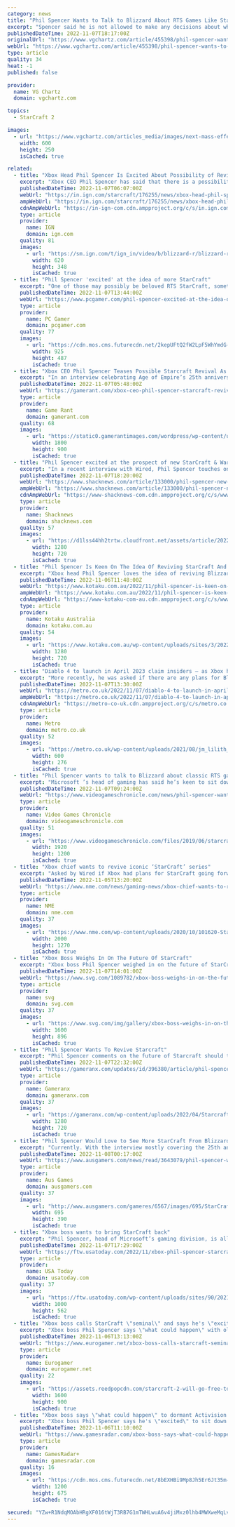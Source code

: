 ```yaml
---
category: news
title: "Phil Spencer Wants to Talk to Blizzard About RTS Games Like StarCraft - News"
excerpt: "Spencer said he is not allowed to make any decisions about what happens at Activision Blizzard at this time, so it is only talk. However, he would like to see the return of classic RTS games from Blizzard like StarCraft and WarCraft."
publishedDateTime: 2022-11-07T18:17:00Z
originalUrl: "https://www.vgchartz.com/article/455398/phil-spencer-wants-to-talk-to-blizzard-about-rts-games-like-starcraft/"
webUrl: "https://www.vgchartz.com/article/455398/phil-spencer-wants-to-talk-to-blizzard-about-rts-games-like-starcraft/"
type: article
quality: 34
heat: -1
published: false

provider:
  name: VG Chartz
  domain: vgchartz.com

topics:
  - StarCraft 2

images:
  - url: "https://www.vgchartz.com/articles_media/images/next-mass-effect-gets-teaser-pre-production-is-proceeding-very-well-190418_featured.jpg"
    width: 600
    height: 250
    isCached: true

related:
  - title: "Xbox Head Phil Spencer Is Excited About Possibility of Reviving Old Titles Like StarCraft and Warcraft"
    excerpt: "Xbox CEO Phil Spencer has said that there is a possibility of revisiting old titles such as StarCraft or Warcraft. With the Activision Blizzard purchase, there are many questions regarding the future of these classic titles."
    publishedDateTime: 2022-11-07T06:07:00Z
    webUrl: "https://in.ign.com/starcraft/176255/news/xbox-head-phil-spencer-is-excited-about-possibility-of-reviving-old-titles-like-starcraft-and-warcra"
    ampWebUrl: "https://in.ign.com/starcraft/176255/news/xbox-head-phil-spencer-is-excited-about-possibility-of-reviving-old-titles-like-starcraft-and-warcra?amp=1"
    cdnAmpWebUrl: "https://in-ign-com.cdn.ampproject.org/c/s/in.ign.com/starcraft/176255/news/xbox-head-phil-spencer-is-excited-about-possibility-of-reviving-old-titles-like-starcraft-and-warcra?amp=1"
    type: article
    provider:
      name: IGN
      domain: ign.com
    quality: 81
    images:
      - url: "https://sm.ign.com/t/ign_in/video/b/blizzard-r/blizzard-rewards-fan-for-returning-starcraft-source-code-ign_vxtv.620.jpg"
        width: 620
        height: 348
        isCached: true
  - title: "Phil Spencer 'excited' at the idea of more StarCraft"
    excerpt: "One of those may possibly be beloved RTS StarCraft, something which Spencer seems pretty excited about. The Xbox boss sat down with Wired to talk about Age of Empire's 25th anniversary, and the series' foray onto console—which has also meant controller ..."
    publishedDateTime: 2022-11-07T13:44:00Z
    webUrl: "https://www.pcgamer.com/phil-spencer-excited-at-the-idea-of-more-starcraft/"
    type: article
    provider:
      name: PC Gamer
      domain: pcgamer.com
    quality: 77
    images:
      - url: "https://cdn.mos.cms.futurecdn.net/2kepUFtQ2fW2LpF5WhYmdG-1200-80.jpg"
        width: 925
        height: 487
        isCached: true
  - title: "Xbox CEO Phil Spencer Teases Possible Starcraft Revival As Part of Activision Acquisition"
    excerpt: "In an interview celebrating Age of Empire’s 25th anniversary, Xbox CEO Phil Spencer teases a possible Starcraft revival after Activision acquisition. For many RTS fans, Starcraft served as their entry to the genre. For others, it marked the start of a ..."
    publishedDateTime: 2022-11-07T05:48:00Z
    webUrl: "https://gamerant.com/xbox-ceo-phil-spencer-starcraft-revival/"
    type: article
    provider:
      name: Game Rant
      domain: gamerant.com
    quality: 68
    images:
      - url: "https://static0.gamerantimages.com/wordpress/wp-content/uploads/2022/11/Starcraft-2-with-Xbox-Logo.jpg"
        width: 1800
        height: 900
        isCached: true
  - title: "Phil Spencer excited at the prospect of new StarCraft & Warcraft"
    excerpt: "In a recent interview with Wired, Phil Spencer touches on Blizzard properties like StarCraft and Warcraft, and how he's excited about the opportunity both hold."
    publishedDateTime: 2022-11-07T18:20:00Z
    webUrl: "https://www.shacknews.com/article/133000/phil-spencer-new-starcraft-warcraft-blizzard"
    ampWebUrl: "https://www.shacknews.com/article/133000/phil-spencer-new-starcraft-warcraft-blizzard?amphtml=1"
    cdnAmpWebUrl: "https://www-shacknews-com.cdn.ampproject.org/c/s/www.shacknews.com/article/133000/phil-spencer-new-starcraft-warcraft-blizzard?amphtml=1"
    type: article
    provider:
      name: Shacknews
      domain: shacknews.com
    quality: 57
    images:
      - url: "https://d1lss44hh2trtw.cloudfront.net/assets/article/2022/11/07/phil-spencer-interview-starcraft-warcraft-activision-blizzard-king-wired_feature.jpg"
        width: 1280
        height: 720
        isCached: true
  - title: "Phil Spencer Is Keen On The Idea Of Reviving StarCraft And Warcraft For Xbox"
    excerpt: "Xbox head Phil Spencer loves the idea of reviving Blizzard RTS games like StarCraft and Warcraft, but the road to doing so is long and comlex."
    publishedDateTime: 2022-11-06T11:48:00Z
    webUrl: "https://www.kotaku.com.au/2022/11/phil-spencer-is-keen-on-the-idea-of-reviving-starcraft-and-warcraft-for-xbox/"
    ampWebUrl: "https://www.kotaku.com.au/2022/11/phil-spencer-is-keen-on-the-idea-of-reviving-starcraft-and-warcraft-for-xbox/amp/"
    cdnAmpWebUrl: "https://www-kotaku-com-au.cdn.ampproject.org/c/s/www.kotaku.com.au/2022/11/phil-spencer-is-keen-on-the-idea-of-reviving-starcraft-and-warcraft-for-xbox/amp/"
    type: article
    provider:
      name: Kotaku Australia
      domain: kotaku.com.au
    quality: 54
    images:
      - url: "https://www.kotaku.com.au/wp-content/uploads/sites/3/2022/11/07/hero-image.jpg?quality=80&resize=1280,720"
        width: 1280
        height: 720
        isCached: true
  - title: "Diablo 4 to launch in April 2023 claim insiders – as Xbox hints at more StarCraft"
    excerpt: "More recently, he was asked if there are any plans for Blizzard’s sci-fi strategy series StarCraft. Although he couldn’t answer in detail, and said that he can’t make any decisions at Activision or Blizzard yet, his personal enjoyment of StarCraft ..."
    publishedDateTime: 2022-11-07T13:30:00Z
    webUrl: "https://metro.co.uk/2022/11/07/diablo-4-to-launch-in-april-2023-as-xbox-hints-at-more-starcraft-17711819/"
    ampWebUrl: "https://metro.co.uk/2022/11/07/diablo-4-to-launch-in-april-2023-as-xbox-hints-at-more-starcraft-17711819/amp/"
    cdnAmpWebUrl: "https://metro-co-uk.cdn.ampproject.org/c/s/metro.co.uk/2022/11/07/diablo-4-to-launch-in-april-2023-as-xbox-hints-at-more-starcraft-17711819/amp/"
    type: article
    provider:
      name: Metro
      domain: metro.co.uk
    quality: 52
    images:
      - url: "https://metro.co.uk/wp-content/uploads/2021/08/jm_lilith_igc_image2-2-fbe5.jpg?quality=90&strip=all&zoom=1&resize=600%2C276"
        width: 600
        height: 276
        isCached: true
  - title: "Phil Spencer wants to talk to Blizzard about classic RTS games like StarCraft"
    excerpt: "Microsoft ’s head of gaming has said he’s keen to sit down with Blizzard to discuss potential opportunities for its classic RTS games such as StarCraft. Speaking to Wired, Phil Spencer was asked if he would like to revive the sci-fi strategy series,"
    publishedDateTime: 2022-11-07T09:24:00Z
    webUrl: "https://www.videogameschronicle.com/news/phil-spencer-wants-to-talk-to-blizzard-about-classic-rts-games-like-starcraft/"
    type: article
    provider:
      name: Video Games Chronicle
      domain: videogameschronicle.com
    quality: 51
    images:
      - url: "https://www.videogameschronicle.com/files/2019/06/starcraft-art.jpg"
        width: 1920
        height: 1200
        isCached: true
  - title: "Xbox chief wants to revive iconic ‘StarCraft’ series"
    excerpt: "Asked by Wired if Xbox had plans for StarCraft going forward, Spencer said: “The first thing I would say is, I’m not allowed to make any decisions about what happens at Blizzard or Activision or King. So this is all just kind of talking and thinking ..."
    publishedDateTime: 2022-11-05T13:20:00Z
    webUrl: "https://www.nme.com/news/gaming-news/xbox-chief-wants-to-revive-iconic-starcraft-series-3343319"
    type: article
    provider:
      name: NME
      domain: nme.com
    quality: 37
    images:
      - url: "https://www.nme.com/wp-content/uploads/2020/10/101620-Starcraft-II-Blizzard-Entertainment.jpg"
        width: 2000
        height: 1270
        isCached: true
  - title: "Xbox Boss Weighs In On The Future Of StarCraft"
    excerpt: "Xbox boss Phil Spencer weighed in on the future of StarCraft, expressing interest in restarting the series with Microsoft's power."
    publishedDateTime: 2022-11-07T14:01:00Z
    webUrl: "https://www.svg.com/1089782/xbox-boss-weighs-in-on-the-future-of-starcraft/"
    type: article
    provider:
      name: svg
      domain: svg.com
    quality: 37
    images:
      - url: "https://www.svg.com/img/gallery/xbox-boss-weighs-in-on-the-future-of-starcraft/l-intro-1667847570.jpg"
        width: 1600
        height: 896
        isCached: true
  - title: "Phil Spencer Wants To Revive Starcraft"
    excerpt: "Phil Spencer comments on the future of Starcraft should the Activision deal proceed, and fans ought to be excited!"
    publishedDateTime: 2022-11-07T22:32:00Z
    webUrl: "https://gameranx.com/updates/id/396380/article/phil-spencer-wants-to-revive-starcraft/"
    type: article
    provider:
      name: Gameranx
      domain: gameranx.com
    quality: 37
    images:
      - url: "https://gameranx.com/wp-content/uploads/2022/04/Starcraft-2.jpg"
        width: 1280
        height: 720
        isCached: true
  - title: "Phil Spencer Would Love to See More StarCraft From Blizzard"
    excerpt: "Currently. With the interview mostly covering the 25th anniversary of Age of Empires (check out our interview here), Phil was asked about the potential for the return of StarCraft. “Not only StarCraft, but WarCraft, when you think about the heritage of ..."
    publishedDateTime: 2022-11-08T00:17:00Z
    webUrl: "https://www.ausgamers.com/news/read/3643079/phil-spencer-would-love-to-see-more-starcraft-from-blizzard"
    type: article
    provider:
      name: Aus Games
      domain: ausgamers.com
    quality: 37
    images:
      - url: "http://www.ausgamers.com/gameres/6567/images/695/StarCraft_II_Legacy_of_the_Void_BlizzCon_2014_Korhal_04.jpg"
        width: 695
        height: 390
        isCached: true
  - title: "Xbox boss wants to bring StarCraft back"
    excerpt: "Phil Spencer, head of Microsoft’s gaming division, is all-for bringing StarCraft back into the limelight. “The first thing I would say is, I’m not allowed to make any decisions about what happens at Blizzard or Activision or King. So this is all just ..."
    publishedDateTime: 2022-11-07T17:29:00Z
    webUrl: "https://ftw.usatoday.com/2022/11/xbox-phil-spencer-starcraft"
    type: article
    provider:
      name: USA Today
      domain: usatoday.com
    quality: 37
    images:
      - url: "https://ftw.usatoday.com/wp-content/uploads/sites/90/2021/12/age_of_empires_2_de_slavs.png?w=1000"
        width: 1000
        height: 562
        isCached: true
  - title: "Xbox boss calls StarCraft \"seminal\" and says he's \"excited about getting to sit down with the teams\""
    excerpt: "Xbox boss Phil Spencer says \"what could happen\" with older Activision Blizzard franchises like StarCraft is \"pretty"
    publishedDateTime: 2022-11-06T13:13:00Z
    webUrl: "https://www.eurogamer.net/xbox-boss-calls-starcraft-seminal-and-says-hes-excited-about-getting-to-sit-down-with-the-teams"
    type: article
    provider:
      name: Eurogamer
      domain: eurogamer.net
    quality: 22
    images:
      - url: "https://assets.reedpopcdn.com/starcraft-2-will-go-free-to-play-later-this-month-1509736865236.jpg/BROK/thumbnail/1600x900/format/jpg/quality/80/starcraft-2-will-go-free-to-play-later-this-month-1509736865236.jpg"
        width: 1600
        height: 900
        isCached: true
  - title: "Xbox boss says \"what could happen\" to dormant Activision Blizzard franchises like StarCraft is \"pretty exciting\""
    excerpt: "Xbox boss Phil Spencer says he's \"excited\" to sit down with the teams at Activision, Blizzard, and King to talk about \"back catalogs\" and reviving franchises like StarCraft should Xbox's acquisition of Activision Blizzard proceed."
    publishedDateTime: 2022-11-06T11:10:00Z
    webUrl: "https://www.gamesradar.com/xbox-boss-says-what-could-happen-to-dormant-activision-blizzard-franchises-like-starcraft-is-pretty-exciting/"
    type: article
    provider:
      name: GamesRadar+
      domain: gamesradar.com
    quality: 16
    images:
      - url: "https://cdn.mos.cms.futurecdn.net/8bEXHBi9Mp8Jh5Er6Jt35m-1200-80.jpg"
        width: 1200
        height: 675
        isCached: true

secured: "YZw+R1NdqMOAbHRgXF016tWjT3RB7G1mTWHLwuA6v4jiMxz0lhb4MWXweMqLvOko2tAJglKBJXVZGun24kdwB8EPPrhwSB7P/udJ5jthCvxh9O8JwDrbHDMRcm5bNok2V2ywnv+gy+XhztzRvN4xxj7hCsAenA0F5/cv3mLygRag7XrDs0TV4lYVvvir9WA1zFpBXc9ym0QE0oc2kF4S8YBEOMGMACT0VVlyU8weQ95LAkbVLBPBkqZla/m6e2gkK+A2OrjPkbdM5uDEMDUxsJUDSOWK56IPE3cZ4KL9RGUUIsgPMyVzbiumNkRH5hJy3tGmCete0bQ0j9VeVvD9/zDmbzQqj1F3CbelYUuncQY=;K7LXIxD/ORKK8Efo++LwRA=="
---
```


